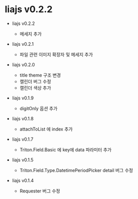 # liajs v0.2.2

- liajs v0.2.2
  - 메세지 추가

- liajs v0.2.1
  - 파일 관련 이미지 확장자 및 메세지 추가

- liajs v0.2.0
  - title theme 구조 변경
  - 캘린더 버그 수정
  - 캘린더 색상 추가

- liajs v0.1.9
  - digitOnly 옵션 추가

- liajs v0.1.8
  - attachToList 에 index 추가

- liajs v0.1.7
  - Triton.Field.Basic 에 key에 data 파라미터 추가

- liajs v0.1.5
  - Triton.Field.Type.DatetimePeriodPicker detail 버그 수정

- liajs v0.1.4
  - Requester 버그 수정